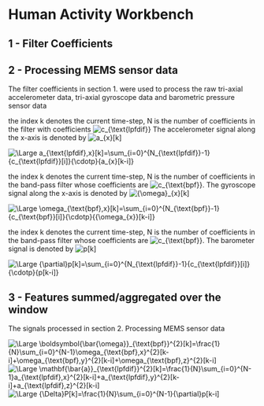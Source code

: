 # Human Activity Workbench

## 1 - Filter Coefficients



## 2 - Processing MEMS sensor data

The filter coefficients in section 1. were used to process the raw tri-axial accelerometer data, tri-axial gyroscope data and barometric pressure sensor data

the index k denotes the current time-step, N is the number of coefficients in the filter with coefficients <img src="https://latex.codecogs.com/svg.latex?\small&space;c_{\text{lpfdif}}" title="c_{\text{lpfdif}}" /> The accelerometer signal along the x-axis is denoted by <img src="https://latex.codecogs.com/svg.latex?\small&space;a_{x}[k]" title="a_{x}[k]" />

<img src="https://latex.codecogs.com/svg.latex?\Large&space;a_{\text{lpfdif},x}[k]=\sum_{i=0}^{N_{\text{lpfdif}}-1}{c_{\text{lpfdif}}[i]}{\cdotp}{a_{x}[k-i]}" title="\Large a_{\text{lpfdif},x}[k]=\sum_{i=0}^{N_{\text{lpfdif}}-1}{c_{\text{lpfdif}}[i]}{\cdotp}{a_{x}[k-i]}" />

the index k denotes the current time-step, N is the number of coefficients in the band-pass filter whose coefficients are <img src="https://latex.codecogs.com/svg.latex?\small&space;c_{\text{bpf}}" title="c_{\text{bpf}}" />. The gyroscope signal along the x-axis is denoted by <img src="https://latex.codecogs.com/svg.latex?\small&space;{\omega}_{x}[k]" title="{\omega}_{x}[k]" />

<img src="https://latex.codecogs.com/svg.latex?\Large&space;\omega_{\text{bpf},x}[k]=\sum_{i=0}^{N_{\text{bpf}}-1}{c_{\text{bpf}}[i]}{\cdotp}{{\omega_{x}}[k-i]}" title="\Large \omega_{\text{bpf},x}[k]=\sum_{i=0}^{N_{\text{bpf}}-1}{c_{\text{bpf}}[i]}{\cdotp}{{\omega_{x}}[k-i]}" />

the index k denotes the current time-step, N is the number of coefficients in the band-pass filter whose coefficients are <img src="https://latex.codecogs.com/svg.latex?\small&space;c_{\text{lpfdif}}" title="c_{\text{bpf}}" />. The barometer signal is denoted by <img src="https://latex.codecogs.com/svg.latex?\small&space;p[k]" title="p[k]" />

<img src="https://latex.codecogs.com/svg.latex?\Large&space;{\partial}p[k]=\sum_{i=0}^{N_{\text{lpfdif}}-1}{c_{\text{lpfdif}}[i]}{\cdotp}{p[k-i]}" title="\Large {\partial}p[k]=\sum_{i=0}^{N_{\text{lpfdif}}-1}{c_{\text{lpfdif}}[i]}{\cdotp}{p[k-i]}" />

## 3 - Features summed/aggregated over the window
The signals processed in section 2. Processing MEMS sensor data

<img src="https://latex.codecogs.com/svg.latex?\Large&space;\boldsymbol{\bar{\omega}}_{\text{bpf}}^{2}[k]=\frac{1}{N}\sum_{i=0}^{N-1}\omega_{\text{bpf},x}^{2}[k-i]+\omega_{\text{bpf},y}^{2}[k-i]+\omega_{\text{bpf},z}^{2}[k-i]" title="\Large \boldsymbol{\bar{\omega}}_{\text{bpf}}^{2}[k]=\frac{1}{N}\sum_{i=0}^{N-1}\omega_{\text{bpf},x}^{2}[k-i]+\omega_{\text{bpf},y}^{2}[k-i]+\omega_{\text{bpf},z}^{2}[k-i]" />

<img src="https://latex.codecogs.com/svg.latex?\Large&space;\mathbf{\bar{a}}_{\text{lpfdif}}^{2}[k]=\frac{1}{N}\sum_{i=0}^{N-1}a_{\text{lpfdif},x}^{2}[k-i]+a_{\text{lpfdif},y}^{2}[k-i]+a_{\text{lpfdif},z}^{2}[k-i]" title="\Large \mathbf{\bar{a}}_{\text{lpfdif}}^{2}[k]=\frac{1}{N}\sum_{i=0}^{N-1}a_{\text{lpfdif},x}^{2}[k-i]+a_{\text{lpfdif},y}^{2}[k-i]+a_{\text{lpfdif},z}^{2}[k-i]" />

<img src="https://latex.codecogs.com/svg.latex?\Large&space;{\Delta}P[k]=\frac{1}{N}\sum_{i=0}^{N-1}{\partial}p[k-i]" title="\Large {\Delta}P[k]=\frac{1}{N}\sum_{i=0}^{N-1}{\partial}p[k-i]" />

  
